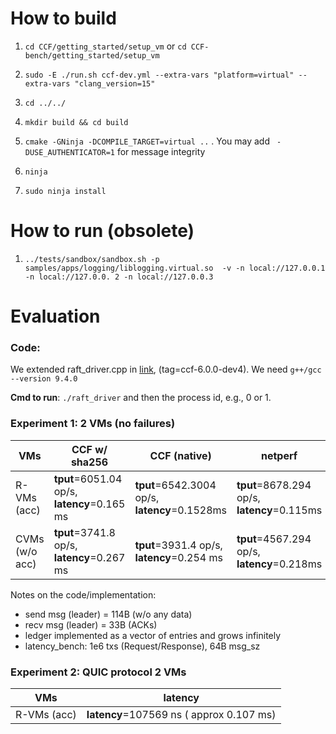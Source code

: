 # How to build

1. `cd CCF/getting_started/setup_vm` or `cd CCF-bench/getting_started/setup_vm`

2. `sudo -E ./run.sh ccf-dev.yml --extra-vars "platform=virtual" --extra-vars "clang_version=15"`

3. `cd ../../`

4. `mkdir build && cd build`

5. `cmake -GNinja -DCOMPILE_TARGET=virtual ..` . You may add ``` -DUSE_AUTHENTICATOR=1``` for message integrity

6. `ninja`

7. `sudo ninja install`


# How to run (obsolete)

1. `../tests/sandbox/sandbox.sh -p samples/apps/logging/liblogging.virtual.so  -v -n local://127.0.0.1 -n local://127.0.0.
2 -n local://127.0.0.3`


# Evaluation

### Code:
  We extended raft_driver.cpp in [link](https://github.com/dgiantsidi/CCF-bench), (tag=ccf-6.0.0-dev4). We need `g++/gcc --version 9.4.0`
  
  **Cmd to run**: `./raft_driver` and then the process id, e.g., 0 or 1. 

### Experiment 1: 2 VMs (no failures)

| VMs   | CCF w/ sha256 | CCF (native) | netperf | latency_bench w/ sha256 | latency_bench (native) |
|---|---|---|---|---|---|
| R-VMs (acc)  | **tput**=6051.04 op/s, **latency**=0.165 ms| **tput**=6542.3004 op/s, **latency**=0.1528ms| **tput**=8678.294 op/s, **latency**=0.115ms |**tput**=6935 op/s **latency**=0.1441 ms|**tput**=8181.94 ops, **latency**=0.122 ms |
| CVMs (w/o acc) |  **tput**=3741.8 op/s, **latency**=0.267 ms | **tput**=3931.4 op/s, **latency**=0.254 ms | **tput**=4567.294 op/s, **latency**=0.218ms | **tput**=4321.8 op/s, **latency**=0.231 ms| **tput**= 4364.947 op/s, **latency**= 0.2290 ms|

Notes on the code/implementation:
- send msg (leader) = 114B (w/o any data)
- recv msg (leader) = 33B (ACKs)
- ledger implemented as a vector of entries and grows infinitely
- latency_bench: 1e6 txs (Request/Response), 64B msg_sz


### Experiment 2: QUIC protocol 2 VMs

| VMs   |  latency  |
|---|---|
| R-VMs (acc)  | **latency**=107569 ns ( approx 0.107 ms)|
